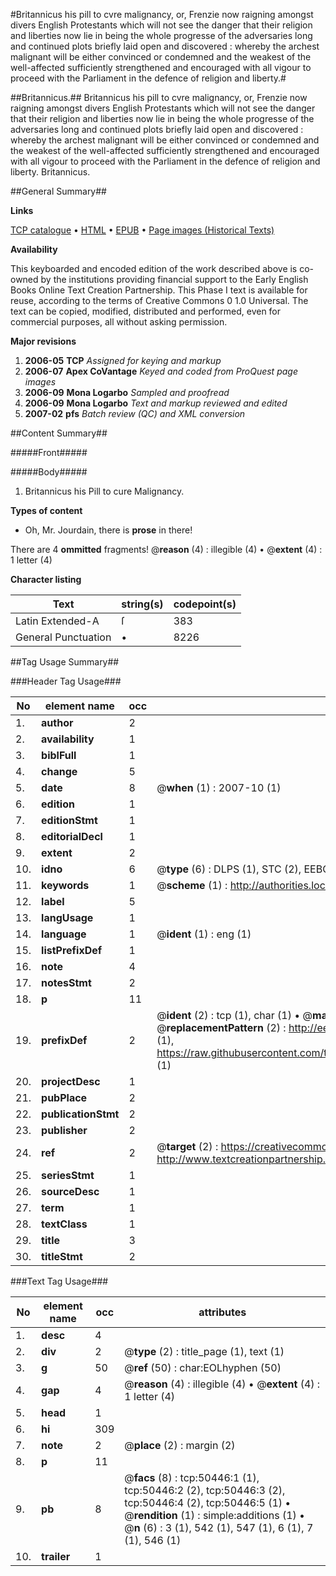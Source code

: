 #Britannicus his pill to cvre malignancy, or, Frenzie now raigning amongst divers English Protestants which will not see the danger that their religion and liberties now lie in being the whole progresse of the adversaries long and continued plots briefly laid open and discovered : whereby the archest malignant will be either convinced or condemned and the weakest of the well-affected sufficiently strengthened and encouraged with all vigour to proceed with the Parliament in the defence of religion and liberty.#

##Britannicus.##
Britannicus his pill to cvre malignancy, or, Frenzie now raigning amongst divers English Protestants which will not see the danger that their religion and liberties now lie in being the whole progresse of the adversaries long and continued plots briefly laid open and discovered : whereby the archest malignant will be either convinced or condemned and the weakest of the well-affected sufficiently strengthened and encouraged with all vigour to proceed with the Parliament in the defence of religion and liberty.
Britannicus.

##General Summary##

**Links**

[TCP catalogue](http://www.ota.ox.ac.uk/tcp/)  • 
[HTML](http://tei.it.ox.ac.uk/tcp/Texts-HTML/free/A69/A69637.html)  • 
[EPUB](http://tei.it.ox.ac.uk/tcp/Texts-EPUB/free/A69/A69637.epub) • 
[Page images (Historical Texts)](https://data.historicaltexts.jisc.ac.uk/view?pubId=eebo-11892379e&pageId=eebo-11892379e-50446-1)

**Availability**

This keyboarded and encoded edition of the
	       work described above is co-owned by the institutions
	       providing financial support to the Early English Books
	       Online Text Creation Partnership. This Phase I text is
	       available for reuse, according to the terms of Creative
	       Commons 0 1.0 Universal. The text can be copied,
	       modified, distributed and performed, even for
	       commercial purposes, all without asking permission.

**Major revisions**

1. __2006-05__ __TCP__ *Assigned for keying and markup*
1. __2006-07__ __Apex CoVantage__ *Keyed and coded from ProQuest page images*
1. __2006-09__ __Mona Logarbo__ *Sampled and proofread*
1. __2006-09__ __Mona Logarbo__ *Text and markup reviewed and edited*
1. __2007-02__ __pfs__ *Batch review (QC) and XML conversion*

##Content Summary##

#####Front#####

#####Body#####

1. Britannicus his Pill to cure Malignancy.

**Types of content**

  * Oh, Mr. Jourdain, there is **prose** in there!

There are 4 **ommitted** fragments! 
 @__reason__ (4) : illegible (4)  •  @__extent__ (4) : 1 letter (4)

**Character listing**


|Text|string(s)|codepoint(s)|
|---|---|---|
|Latin Extended-A|ſ|383|
|General Punctuation|•|8226|

##Tag Usage Summary##

###Header Tag Usage###

|No|element name|occ|attributes|
|---|---|---|---|
|1.|__author__|2||
|2.|__availability__|1||
|3.|__biblFull__|1||
|4.|__change__|5||
|5.|__date__|8| @__when__ (1) : 2007-10 (1)|
|6.|__edition__|1||
|7.|__editionStmt__|1||
|8.|__editorialDecl__|1||
|9.|__extent__|2||
|10.|__idno__|6| @__type__ (6) : DLPS (1), STC (2), EEBO-CITATION (1), OCLC (1), VID (1)|
|11.|__keywords__|1| @__scheme__ (1) : http://authorities.loc.gov/ (1)|
|12.|__label__|5||
|13.|__langUsage__|1||
|14.|__language__|1| @__ident__ (1) : eng (1)|
|15.|__listPrefixDef__|1||
|16.|__note__|4||
|17.|__notesStmt__|2||
|18.|__p__|11||
|19.|__prefixDef__|2| @__ident__ (2) : tcp (1), char (1)  •  @__matchPattern__ (2) : ([0-9\-]+):([0-9IVX]+) (1), (.+) (1)  •  @__replacementPattern__ (2) : http://eebo.chadwyck.com/downloadtiff?vid=$1&page=$2 (1), https://raw.githubusercontent.com/textcreationpartnership/Texts/master/tcpchars.xml#$1 (1)|
|20.|__projectDesc__|1||
|21.|__pubPlace__|2||
|22.|__publicationStmt__|2||
|23.|__publisher__|2||
|24.|__ref__|2| @__target__ (2) : https://creativecommons.org/publicdomain/zero/1.0/ (1), http://www.textcreationpartnership.org/docs/. (1)|
|25.|__seriesStmt__|1||
|26.|__sourceDesc__|1||
|27.|__term__|1||
|28.|__textClass__|1||
|29.|__title__|3||
|30.|__titleStmt__|2||


###Text Tag Usage###

|No|element name|occ|attributes|
|---|---|---|---|
|1.|__desc__|4||
|2.|__div__|2| @__type__ (2) : title_page (1), text (1)|
|3.|__g__|50| @__ref__ (50) : char:EOLhyphen (50)|
|4.|__gap__|4| @__reason__ (4) : illegible (4)  •  @__extent__ (4) : 1 letter (4)|
|5.|__head__|1||
|6.|__hi__|309||
|7.|__note__|2| @__place__ (2) : margin (2)|
|8.|__p__|11||
|9.|__pb__|8| @__facs__ (8) : tcp:50446:1 (1), tcp:50446:2 (2), tcp:50446:3 (2), tcp:50446:4 (2), tcp:50446:5 (1)  •  @__rendition__ (1) : simple:additions (1)  •  @__n__ (6) : 3 (1), 542 (1), 547 (1), 6 (1), 7 (1), 546 (1)|
|10.|__trailer__|1||
